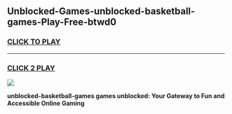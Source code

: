 
## Unblocked-Games-unblocked-basketball-games-Play-Free-btwd0
<h3>
<a href="https://premium76.site?title=unblocked-basketball-games&ref=23A">CLICK TO PLAY</a></h3>
<hr>

<h3>
<a href="https://premium76.site?title=unblocked-basketball-games&ref=23A">CLICK 2 PLAY</a>
  
</h3>

<a href="https://premium76.site?title=unblocked-basketball-games&ref=23A"><img src="https://clearcache.store/games.png"></a>


**unblocked-basketball-games games unblocked: Your Gateway to Fun and Accessible Online Gaming**
